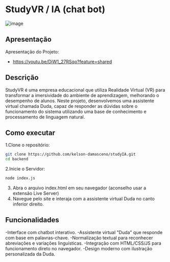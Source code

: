 # StudyVR / IA (chat bot)
![image](https://github.com/user-attachments/assets/283c8d53-7d17-44e0-8300-83a44c7fe8cf)

## Apresentação
Apresentação do Projeto:
- https://youtu.be/DiW1_27RSqo?feature=shared

## Descrição
 StudyVR é uma empresa educacional que utiliza Realidade Virtual (VR) para transformar a imersividade do ambiente de aprendizagem, melhorando o desempenho de alunos. 
 Neste projeto, desenvolvemos uma assistente virtual chamada Duda, capaz de responder as dúvidas sobre o funcionamento do sistema utilizando uma base de conhecimento e processamento de linguagem natural.

## Como executar
1.Clone o repositório:
```bash
git clone https://github.com/kelson-damasceno/studyIA.git
cd backend
```
2.Inicie o Servidor:
```bash
node index.js
```
3. Abra o arquivo index.html em seu navegador (aconselho usar a extensão Live Server)
4. Navegue pelo site e interaja com a assistente virtual Duda no canto inferior direito.

## Funcionalidades
-Interface com chatbot interativo.
-Assistente virtual "Duda" que responde com base em palavras-chave.
-Normalização textual para reconhecer abreviações e variações linguísticas.
-Integração com HTML/CSS/JS para funcionamento direto no navegador.
-Design moderno com ilustração personalizada da Duda.


 
 
